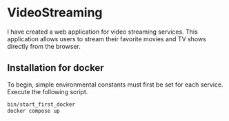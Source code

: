 # VideoStreaming

I have created a web application for video streaming services. This application allows users to stream their favorite movies and TV shows directly from the browser.

## Installation for docker

To begin, simple environmental constants must first be set for each service. Execute the following script.

```bash
bin/start_first_docker
docker compose up
```

